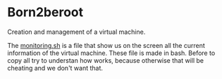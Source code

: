 # Born2beroot
 

Creation and management of a virtual machine.

The [monitoring.sh](https://github.com/HombreGofre/Born2beroot/blob/main/monitoring.sh) is a file that show us on the screen all the current information of the virtual machine. These file is made in bash. Before to copy all try to understan how works, because otherwise that will be cheating and we don't want that.
